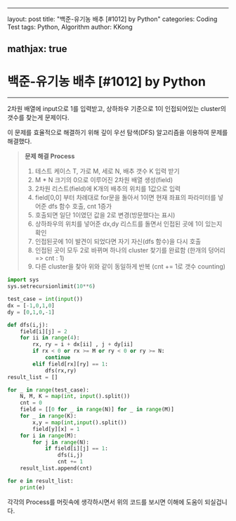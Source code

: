 

---
layout: post
title:  "백준-유기농 배추 [#1012] by Python"
categories: Coding Test
tags: Python, Algorithm
author: KKong

mathjax: true
---



# 백준-유기농 배추 [#1012] by Python



[문제 링크]: https://www.acmicpc.net/problem/1012

------



2차원 배열에 input으로 1를 입력받고,  상하좌우 기준으로 1이 인접되어있는 cluster의 갯수를 찾는게 문제이다.

이 문제를 효율적으로 해결하기 위해 깊이 우선 탐색(DFS) 알고리즘을 이용하여 문제를 해결했다. 



> **문제 해결 Process**
>
> 1.  테스트 케이스 T,  가로 M, 세로 N, 배추 갯수 K 입력 받기
> 2.  M * N 크기의 0으로 이루어진 2차원 배열 생성(field)
> 3.  2차원 리스트(field)에  K개의 배추의 위치를 1값으로 입력 
> 4. field[0,0] 부터 차례대로 for문을 돌아서 1이면 현재 좌표의 파라미터를 넣어준 dfs 함수 호출, cnt 1증가
> 5. 호출되면 일단 1이였던 값을 2로 변경(방문했다는 표시)
> 6. 상하좌우의 위치를 넣어준 dx,dy 리스트를 돌면서 인접된 곳에 1이 있는지 확인
> 7. 인접된곳에 1이 발견이 되었다면 자기 자신(dfs 함수)을 다시 호출 
> 8. 인접된 곳이 모두 2로 바뀌며 하나의 cluster 찾기를 완료함 (한개의 덩어리 => cnt : 1)
> 9. 다른 cluster을 찾아 위와 같이 동일하게 반복 (cnt += 1로 갯수 counting)



```python
import sys
sys.setrecursionlimit(10**6)

test_case = int(input())
dx = [-1,0,1,0]
dy = [0,1,0,-1]

def dfs(i,j):
    field[i][j] = 2
    for ii in range(4):
        rx, ry = i + dx[ii] , j + dy[ii]
        if rx < 0 or rx >= M or ry < 0 or ry >= N:
            continue
        elif field[rx][ry] == 1:
            dfs(rx,ry)
result_list = []

for _ in range(test_case):
    N, M, K = map(int, input().split())
    cnt = 0
    field = [[0 for _ in range(N)] for _ in range(M)]
    for _ in range(K):
        x,y = map(int,input().split())
        field[y][x] = 1
    for i in range(M):
        for j in range(N):
            if field[i][j] == 1:
                dfs(i,j)
                cnt += 1
    result_list.append(cnt)

for e in result_list:
    print(e)


```



각각의 Process를 머릿속에 생각하시면서 위의 코드를 보시면 이해에 도움이 되실겁니다. 